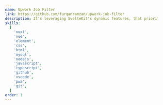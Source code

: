```yaml
---
name: Upwork Job Filter
link: https://github.com/furqanramzan/upwork-job-filter
description: It's leveraging SvelteKit's dynamic features, that prioritize user satisfaction from product presentation to checkout.
skills:
  [
    'nuxt',
    'vue',
    'element',
    'css',
    'html',
    'mysql',
    'nodejs',
    'javascript',
    'typescript',
    'github',
    'vscode',
    'pwa',
    'git',
  ]
order: 1
---
```

